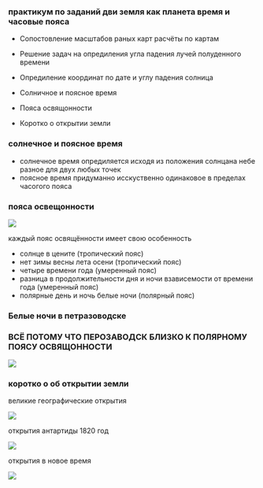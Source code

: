 ### практикум по заданий дви земля как планета время и часовые пояса 





- Сопостовление масштабов раных карт расчёты по картам

- Решение задач на опредиления угла падения лучей полуденного времени

- Опредиление координат по дате и углу падения солница

- Солничное и поясное время


- Пояса освящонности


- Коротко о  открытии земли


### солнечное  и поясное время
- солнечное время опредиляется исходя из положения солнцана небе разное для двух любых точек
- поясное время придуманно исскуственно одинаковое в пределах часогого пояса


### пояса освещонности 

![](https://s9.travelask.ru/system/images/files/001/145/304/wysiwyg_jpg/%D0%A1%D1%85%D0%B5%D0%BC%D0%B0_%D0%BF%D0%BE%D1%8F%D1%81%D0%BE%D0%B2_%D0%BE%D1%81%D0%B2%D0%B5%D1%89%D0%B5%D0%BD%D0%BD%D0%BE%D1%81%D1%82%D0%B8.jpg?1536509944)


каждый пояс освящённости имеет свою особенность


- солнце в цените (тропический пояс)
- нет зимы весны лета осени (тропический пояс)
- четыре времени года (умеренный пояс)
- разница в продолжительности дня и ночи взависемости от времени года (умеренный пояс)
- полярные день и ночь белые ночи (полярный пояс)






### Белые ночи в петразоводске
### ВСЁ ПОТОМУ ЧТО ПЕРОЗАВОДСК БЛИЗКО К ПОЛЯРНОМУ ПОЯСУ ОСВЯЩОННОСТИ

![](https://s9.travelask.ru/system/images/files/001/145/292/wysiwyg_jpg/%D0%91%D0%B5%D0%BB%D0%B0%D1%8F_%D0%BD%D0%BE%D1%87%D1%8C_%D0%9F%D0%B5%D1%80%D0%BE%D0%B7%D0%B0%D0%B2%D0%BE%D0%B4%D1%81%D0%BA.jpg?1536509696)

### коротко о об открытии земли
великие географические открытия

![](https://u.foxford.ngcdn.ru/uploads/tinymce_file/file/21606/d1b00ed0c02e5b1f.png)


открытия антартиды 1820 год

![](https://u.foxford.ngcdn.ru/uploads/tinymce_file/file/135740/4edf4cd8103158d8.png)

открытия в новое время

![](https://i.pinimg.com/originals/dc/40/fd/dc40fde9e436b008ef6df08f3aaaace6.jpg)








